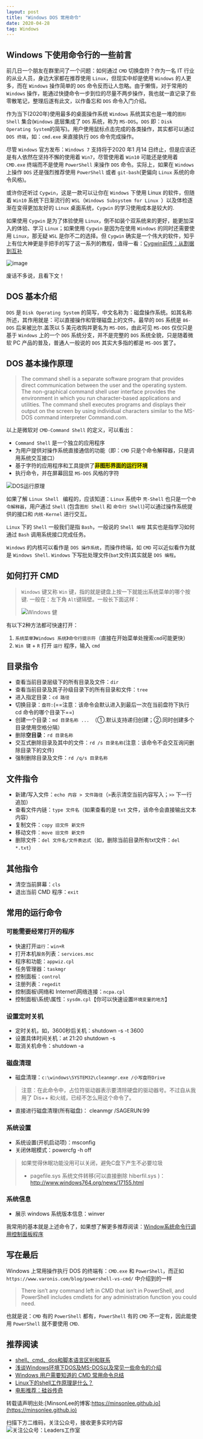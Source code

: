 ```yaml
---
layout: post
title: "Windows DOS 常用命令"
date: 2020-04-28
tag: Windows
---
```


## Windows 下使用命令行的一些前言
前几日一个朋友在群里问了一个问题：如何通过 `CMD` 切换盘符？作为一名 IT 行业的从业人员，身边大家都在推荐使用 `Linux`，但现实中却是使用 `Windows` 的人更多，而在  `Windows` 操作简单的 `DOS` 命令反而让人忽略。由于懒惰，对于常用的 `Windows` 操作，能通过快捷命令一步到位的尽量不两步操作，我也就一直记录了些零散笔记，整理后遂有此文，以作备忘和 `DOS` 命令入门介绍。

作为当下(2020年)使用最多的桌面操作系统 `Windows` 系统其实也是一堆的`图形 Shell` 集合(`Windows` 底层集成了 `DOS` 系统，称为 `MS-DOS`。`DOS` 即：`Disk Operating System`的简写)。用户使用鼠标点击完成的各类操作，其实都可以通过 `DOS 终端`，如：`cmd.exe` 来直接执行 `DOS` 命令完成操作。

尽管 `Windows` 官方发布：`Windows 7` 支持将于2020 年1 月14 日终止，但是应该还是有人依然在坚持不懈的使用着 `Win7`，尽管使用着 `Win10` 可能还是使用着 `CMD.exe` 终端而不是使用 `PowerShell` 来操作 `DOS` 命令。实际上，如果在 `Windows` 上操作 `DOS` 还是强烈推荐使用 `PowerShell` 或者 `git-bash`(更偏向 `Linux` 系统的命令风格)。

或许你还听过 `Cygwin`，这是一款可以让你在 `Windows` 下使用 Linux 的软件，但随着 `Win10` 系统下日渐流行的 `WSL`（`Windows Subsystem for Linux `）以及体检逐渐在变得更加友好的 `Linux` 桌面系统，`Cygwin` 的学习使用成本是较大的.

如果使用 `Cygwin` 是为了体验使用 `Linux`，倒不如装个双系统来的更好，能更加深入的体验、学习 `Linux`；如果使用 `Cygwin` 是因为在使用 `Windows` 的同时还需要使用 `Linux`，那无疑 `WSL` 是你不二的选择。但 `Cygwin` 确实是一个伟大的软件，知乎上有位大神更是手把手的写了这一系列的教程，值得一看：[Cygwin前传：从割据到互补](https://zhuanlan.zhihu.com/p/56572298)

![image](/images/article/windows/shut-up.png)

废话不多说，且看下文！

## DOS 基本介绍
`DOS` 是 `Disk Operating System` 的简写，中文名称为：磁盘操作系统。如其名称所述，其作用就是：可以直接操作和管理磁盘上的文件。最早的 `DOS` 系统是 `86-DOS` 后来被比尔.盖茨以 5 美元收购并更名为 `MS-DOS`，由此可见 `MS-DOS` 仅仅只是基于 `Windows` 上的一个 `DOS` 系统分支，并不是完整的 `DOS` 系统全貌，只是随着微软 PC 产品的普及，普通人一般说的 `DOS` 其实大多指的都是 `MS-DOS` 罢了。

## DOS 基本操作原理
> The command shell is a separate software program that provides direct communication between the user and the operating system. The non-graphical command shell user interface provides the environment in which you run character-based applications and utilities. The command shell executes programs and displays their output on the screen by using individual characters similar to the MS-DOS command interpreter Command.com.

以上是微软对 `CMD-Command Shell` 的定义，可以看出：
- `Command Shell` 是一个独立的应用程序
- 为用户提供对操作系统直接通信的功能（即：`CMD` 只是个命令解释器，只是调用系统交互接口）
- 基于字符的应用程序和工具提供了<b style="background: yellow;">非图形界面的运行环境</b>
- 执行命令，并在屏幕回显 `MS-DOS` 风格的字符

![DOS运行原理](/images/article/windows/how-does-dos-do.png)

如果了解 `Linux Shell ` 编程的，应该知道：`Linux` 系统中 `壳-Shell` 也只是一个`命令解释器`，用户通过 `Shell` (包含`图形 Shell` 和 `命令行 Shell`)可以通过操作系统提供的接口和 `内核-Kernel` 进行交互。

`Linux` 下的 `Shell` 一般我们是指 `Bash`，一般说的 `Shell 编程` 其实也是指学习如何通过 `Bash` 调用系统接口完成任务。 

`Windows` 的内核可以看作是 `DOS 操作系统`，而操作终端，如 `CMD` 可以近似看作为就是 `Windows Shell`. `Windows` 下写批处理文件(`bat`文件)其实就是 `DOS 编程`。

## 如何打开 CMD
> `Windows` 键又称 `Win` 键，指的就是键盘上按一下就能出系统菜单的哪个按键. 一般在：左下角 `Alt`键隔壁。一般长下面这样：
>
> ![Windows 健](/images/article/windows/where-is-windows-key-board.png)

有以下2种方法都可快速打开：
1. `系统菜单`》`Windows 系统`》`命令行提示符`（直接在开始菜单处搜索`cmd`可能更快）
2. `Win 键` + `R` 打开 `运行` 程序，输入 `cmd`

## 目录指令
- 查看当前目录层级下的所有目录及文件：`dir`
- 查看当前目录及其子孙级目录下的所有目录和文件：`tree`
- 进入指定目录：`cd 路径`
- 切换目录：`盘符:`(==注意：该命令会默认进入到最后一次在当前盘符下执行 cd 命令的哪个目录下==)
- 创建一个目录：`md 目录名称 ... `（①.默认支持递归创建；②.同时创建多个目录使用空格分隔）
- 删除**空目录**：`rd 目录名称`
- 交互式删除目录及其中的文件：`rd /s 目录名称`(注意：该命令不会交互询问删除目录下的文件)
- 强制删除目录及文件：`rd /q/s 目录名称`

## 文件指令
- 新建/写入文件：`echo 内容 > 文件路径`（`>`表示清空当前内容写入；`>>` 下一行追加）
- 查看文件内链：`type 文件名`（如果查看的是 `txt` 文件，该命令会直接输出文本内容）
- 复制文件：`copy 旧文件 新文件`
- 移动文件：`move 旧文件 新文件`
- 删除文件：`del 文件名/文件表达式`（如，删除当前目录所有txt文件：`del *.txt`）

## 其他指令
- 清空当前屏幕：`cls`
- 退出当前 CMD 程序：`exit`

## 常用的运行命令
### 可能需要经常打开的程序
- 快速打开`运行`：`win+R`
- 打开本机`服务`列表：`services.msc`
- 程序和功能：`appwiz.cpl`
- 任务管理器：`taskmgr`
- 控制面板：`control`
- 注册列表：`regedit`
- 控制面板\网络和 Internet\网络连接：`ncpa.cpl`
- 控制面板\系统\属性：`sysdm.cpl`【你可以快速设置`环境变量的地方`】

### 设置定时关机
- 定时关机，如，3600秒后关机：shutdown -s -t 3600
- 设置具体时间关机：at 21:20 shutdown -s
- 取消关机命令：shutdown -a

### 磁盘清理
- 磁盘清理：`c:\windows\SYSTEM32\cleanmgr.exe /小写盘符Drive` 
> 注意：在此命令中，占位符驱动器表示要清除硬盘的驱动器号。不过自从我用了 Dis++ 和火绒，已经不怎么用这个命令了。
- 直接进行磁盘清理(所有磁盘)： cleanmgr /SAGERUN:99


### 系统设置
- 系统设置(开机启动项)：msconfig
- 关闭休眠模式：powercfg -h off
> 如果觉得休眠功能没用可以关闭，避免C盘下产生不必要垃圾
> - pagefile.sys 系统文件转移(可以直接删除 hiberfil.sys )：http://www.windows764.org/news/17155.html

### 系统信息
- 展示 windows 系统版本信息：winver

我常用的基本就是上述命令了，如果想了解更多推荐阅读：[Window系统命令行调用控制面板程序](https://www.cnblogs.com/lsgxeva/p/8426893.html)


## 写在最后
Windows 上常用操作执行 DOS 的终端有：`CMD.exe` 和 `PowerShell`，而正如 `https://www.varonis.com/blog/powershell-vs-cmd/` 中介绍到的一样

> There isn’t any command left in CMD that isn’t in PowerShell, and PowerShell includes cmdlets for any administration function you could need. 

也就是说：`CMD` 有的 `PowerShell` 都有，`PowerShell` 有的 `CMD` 不一定有，因此能使用 `PowerShell` 就不要使用 `CMD`.

## 推荐阅读
- [shell、cmd、dos和脚本语言区别和联系](https://www.cnblogs.com/steamedfish/p/7123749.html)
- [浅谈Windows环境下DOS及MS-DOS以及常见一些命令的介绍](http://www.imooc.com/article/details/id/252112)
- [Windows 用户需要知道的 CMD 常用命令总结](https://zhuanlan.zhihu.com/p/67513308)
- [Linux下的shell工作原理是什么？](https://blog.csdn.net/YEYUANGEN/article/details/6858062)
- [电影推荐：硅谷传奇](https://movie.douban.com/subject/1298084)


转载请声明出处:[MinsonLee的博客:https://minsonlee.github.io](https://minsonlee.github.io)

扫描下方二维码，关注公众号，接收更多实时内容
![关注公众号：Leaders工作室](/images/article/WeChat/Leaders.png)